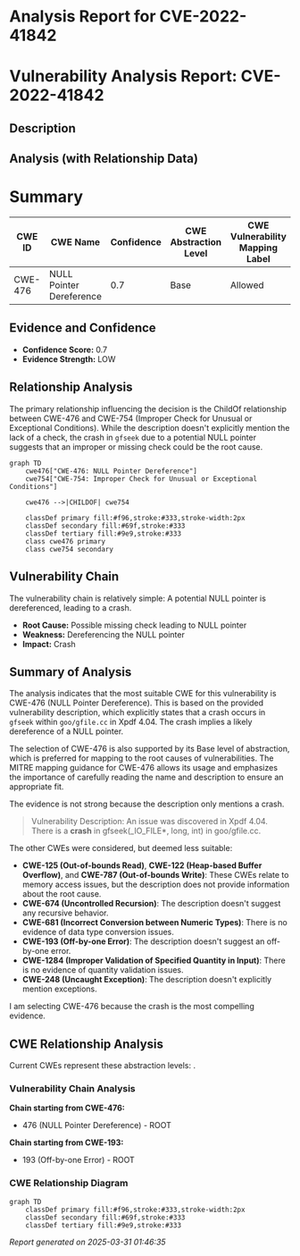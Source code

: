 # Analysis Report for CVE-2022-41842

# Vulnerability Analysis Report: CVE-2022-41842

## Description



## Analysis (with Relationship Data)

# Summary
| CWE ID | CWE Name | Confidence | CWE Abstraction Level | CWE Vulnerability Mapping Label | CWE-Vulnerability Mapping Notes |
|---|---|---|---|---|---|
| CWE-476 | NULL Pointer Dereference | 0.7 | Base | Allowed | Primary CWE |

## Evidence and Confidence

*   **Confidence Score:** 0.7
*   **Evidence Strength:** LOW

## Relationship Analysis
The primary relationship influencing the decision is the ChildOf relationship between CWE-476 and CWE-754 (Improper Check for Unusual or Exceptional Conditions). While the description doesn't explicitly mention the lack of a check, the crash in `gfseek` due to a potential NULL pointer suggests that an improper or missing check could be the root cause.

```mermaid
graph TD
    cwe476["CWE-476: NULL Pointer Dereference"]
    cwe754["CWE-754: Improper Check for Unusual or Exceptional Conditions"]
    
    cwe476 -->|CHILDOF| cwe754
    
    classDef primary fill:#f96,stroke:#333,stroke-width:2px
    classDef secondary fill:#69f,stroke:#333
    classDef tertiary fill:#9e9,stroke:#333
    class cwe476 primary
    class cwe754 secondary
```

## Vulnerability Chain
The vulnerability chain is relatively simple: A potential NULL pointer is dereferenced, leading to a crash.
  - **Root Cause:** Possible missing check leading to NULL pointer
  - **Weakness:** Dereferencing the NULL pointer
  - **Impact:** Crash

## Summary of Analysis
The analysis indicates that the most suitable CWE for this vulnerability is CWE-476 (NULL Pointer Dereference). This is based on the provided vulnerability description, which explicitly states that a crash occurs in `gfseek` within `goo/gfile.cc` in Xpdf 4.04. The crash implies a likely dereference of a NULL pointer.

The selection of CWE-476 is also supported by its Base level of abstraction, which is preferred for mapping to the root causes of vulnerabilities. The MITRE mapping guidance for CWE-476 allows its usage and emphasizes the importance of carefully reading the name and description to ensure an appropriate fit.

The evidence is not strong because the description only mentions a crash.
> Vulnerability Description: An issue was discovered in Xpdf 4.04. There is a **crash** in gfseek(_IO_FILE*, long, int) in goo/gfile.cc.

The other CWEs were considered, but deemed less suitable:

*   **CWE-125 (Out-of-bounds Read)**, **CWE-122 (Heap-based Buffer Overflow)**, and **CWE-787 (Out-of-bounds Write)**: These CWEs relate to memory access issues, but the description does not provide information about the root cause.
*   **CWE-674 (Uncontrolled Recursion)**: The description doesn't suggest any recursive behavior.
*   **CWE-681 (Incorrect Conversion between Numeric Types)**: There is no evidence of data type conversion issues.
*   **CWE-193 (Off-by-one Error)**: The description doesn't suggest an off-by-one error.
*   **CWE-1284 (Improper Validation of Specified Quantity in Input)**: There is no evidence of quantity validation issues.
*   **CWE-248 (Uncaught Exception)**: The description doesn't explicitly mention exceptions.

I am selecting CWE-476 because the crash is the most compelling evidence.


## CWE Relationship Analysis

Current CWEs represent these abstraction levels: .


### Vulnerability Chain Analysis

**Chain starting from CWE-476:**
- 476 (NULL Pointer Dereference) - ROOT


**Chain starting from CWE-193:**
- 193 (Off-by-one Error) - ROOT



### CWE Relationship Diagram

```mermaid
graph TD
    classDef primary fill:#f96,stroke:#333,stroke-width:2px
    classDef secondary fill:#69f,stroke:#333
    classDef tertiary fill:#9e9,stroke:#333
```



*Report generated on 2025-03-31 01:46:35*
